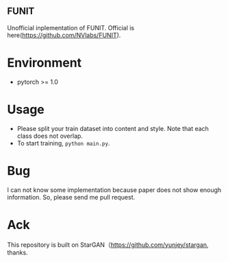 ## FUNIT
Unofficial inplementation of FUNIT.
Official is here(https://github.com/NVlabs/FUNIT).


# Environment
+ pytorch >= 1.0


# Usage
+ Please split your train dataset into content and style. Note that each class does not overlap.
+ To start training, `python main.py`.

# Bug
I can not know some implementation because paper does not show enough information.
So, please send me pull request.


# Ack
This repository is built on StarGAN（https://github.com/yunjey/stargan, thanks.
